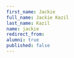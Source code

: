 ```yaml
---
first_name: Jackie
full_name: Jackie Kazil
last_name: Kazil
name: jackie
redirect_from:
alumni: true
published: false
---
```


